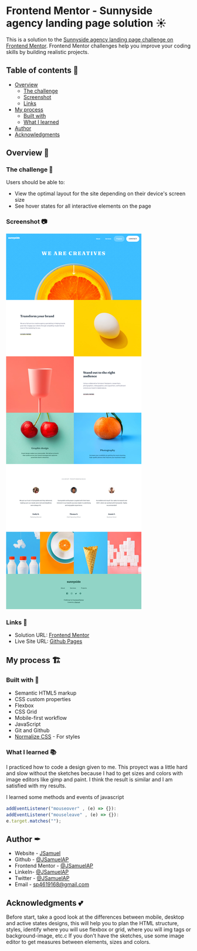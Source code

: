 # Frontend Mentor - Sunnyside agency landing page solution ☀

This is a solution to the [Sunnyside agency landing page challenge on Frontend Mentor](https://www.frontendmentor.io/challenges/sunnyside-agency-landing-page-7yVs3B6ef). Frontend Mentor challenges help you improve your coding skills by building realistic projects.

## Table of contents 🧾

- [Overview](#overview)
  - [The challenge](#the-challenge)
  - [Screenshot](#screenshot)
  - [Links](#links)
- [My process](#my-process)
  - [Built with](#built-with)
  - [What I learned](#what-i-learned)
- [Author](#author)
- [Acknowledgments](#acknowledgments)

## Overview 👀

### The challenge 🎯

Users should be able to:

- View the optimal layout for the site depending on their device's screen size
- See hover states for all interactive elements on the page

### Screenshot 📷

![Desktop screenshot](./images/screenshot.png)

### Links 🔗

- Solution URL: [Frontend Mentor](https://www.frontendmentor.io/solutions/sunnyside-agency-landing-page-_r_3tbeHfC)
- Live Site URL: [Github Pages](https://noobsammy.github.io/sunnyside)

## My process 🏗

### Built with 🧰

- Semantic HTML5 markup
- CSS custom properties
- Flexbox
- CSS Grid
- Mobile-first workflow
- JavaScript
- Git and Github
- [Normalize CSS](https://necolas.github.io/normalize.css) - For styles

### What I learned 📚

I practiced how to code a design given to me. This proyect was a little hard and slow without the sketches because I had to get sizes and colors with image editors like gimp and paint. I think the result is similar and I am satisfied with my results.

I learned some methods and events of javascript

```js
addEventListener("mouseover" , (e) => {}):
addEventListener("mouseleave" , (e) => {}):
e.target.matches("");
```

## Author ✒

- Website - [JSamuel](https://jsamuelap.github.io)
- Github - [@JSamuelAP](https://github.com/JSamuelAP)
- Frontend Mentor - [@JSamuelAP](https://www.frontendmentor.io/profile/JSamuelAP)
- LinkeIn- [@JSamuelAP](https://www.linkedin.com/in/jsamuelap)
- Twitter - [@JSamuelAP](https://www.twitter.com/JSamuelAP)
- Email - [sp4619168@gmail.com](mailto:sp4619168@gmail.com)

## Acknowledgments 💕

Before start, take a good look at the differences between mobile, desktop and active states designs, this will help you to plan the HTML structure, styles, identify where you will use flexbox or grid, where you will img tags or background-image, etc.c
If you don't have the sketches, use some image editor to get measures between elements, sizes and colors.
